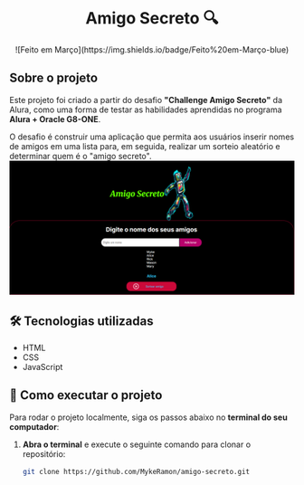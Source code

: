 <h1 align="center"> Amigo Secreto 🔍</h1>

<p align="center">
  ![Feito em Março](https://img.shields.io/badge/Feito%20em-Março-blue)
</p>

##  Sobre o projeto
Este projeto foi criado a partir do desafio **"Challenge Amigo Secreto"** da Alura, como uma forma de testar as habilidades aprendidas no programa **Alura + Oracle G8-ONE**.  

O desafio é construir uma aplicação que permita aos usuários inserir nomes de amigos em uma lista para, em seguida, realizar um sorteio aleatório e determinar quem é o "amigo secreto".  
![Tela inicial do projeto](./assets/Tela_inicio.png)
## 🛠 Tecnologias utilizadas
- HTML  
- CSS  
- JavaScript  

## 🚀 Como executar o projeto  

Para rodar o projeto localmente, siga os passos abaixo no **terminal do seu computador**:  

1. **Abra o terminal** e execute o seguinte comando para clonar o repositório:  
   ```sh
   git clone https://github.com/MykeRamon/amigo-secreto.git

